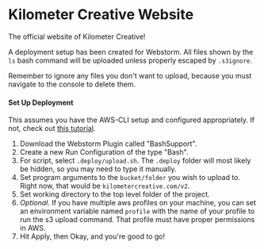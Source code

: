 # Kilometer Creative Website
The official website of Kilometer Creative!

A deployment setup has been created for Webstorm. All files shown by the `ls` bash command will be uploaded unless properly escaped by `.s3ignore`.

Remember to ignore any files you don't want to upload, because you must navigate to the console to delete them.

#### Set Up Deployment
This assumes you have the AWS-CLI setup and configured appropriately. If not, check out [this tutorial](https://docs.aws.amazon.com/cli/latest/userguide/cli-chap-welcome.html).
1. Download the Webstorm Plugin called "BashSupport".
2. Create a new Run Configuration of the type "Bash".
3. For script, select `.deploy/upload.sh`. The `.deploy` folder will most likely be hidden, so you may need to type it manually.
4. Set program arguments to the `bucket/folder` you wish to upload to. Right now, that would be `kilometercreative.com/v2`.
5. Set working directory to the top level folder of the project.
6. *Optional*. If you have multiple aws profiles on your machine, you can set an environment variable named `profile` with the name of your profile to run the s3 upload command. That profile must have proper permissions in AWS.
7. Hit Apply, then Okay, and you're good to go!
